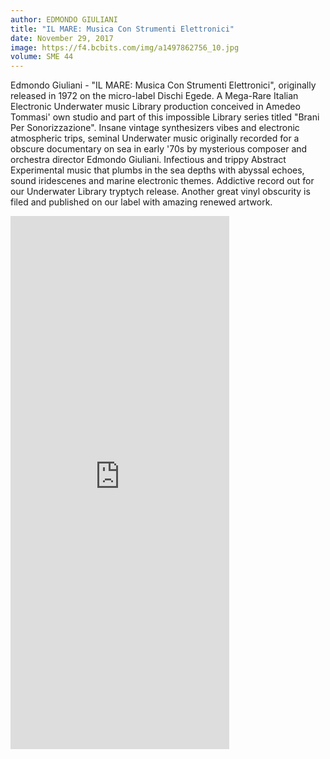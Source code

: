 ```yaml
---
author: EDMONDO GIULIANI
title: "IL MARE: Musica Con Strumenti Elettronici"
date: November 29, 2017
image: https://f4.bcbits.com/img/a1497862756_10.jpg
volume: SME 44
---
```


Edmondo Giuliani - "IL MARE: Musica Con Strumenti Elettronici", originally released in 1972 on the micro-label Dischi Egede. A Mega-Rare Italian Electronic Underwater music Library production conceived in Amedeo Tommasi' own studio and part of this impossible Library series titled "Brani Per Sonorizzazione". Insane vintage synthesizers vibes and electronic atmospheric trips, seminal Underwater music originally recorded for a obscure documentary on sea in early '70s by mysterious composer and orchestra director Edmondo Giuliani. Infectious and trippy Abstract Experimental music that plumbs in the sea depths with abyssal echoes, sound iridescenes and marine electronic themes. Addictive record out for our Underwater Library tryptych release. Another great vinyl obscurity is filed and published on our label with amazing renewed artwork.

<iframe style="border: 0; width: 350px; height: 853px;" src="https://bandcamp.com/EmbeddedPlayer/album=958378330/size=large/bgcol=ffffff/linkcol=0687f5/package=3906716567/transparent=true/" seamless><a href="http://sonormusiceditions.bandcamp.com/album/il-mare-musica-con-strumenti-elettronici">IL MARE: Musica Con Strumenti Elettronici by Edmondo Giuliani</a></iframe>
